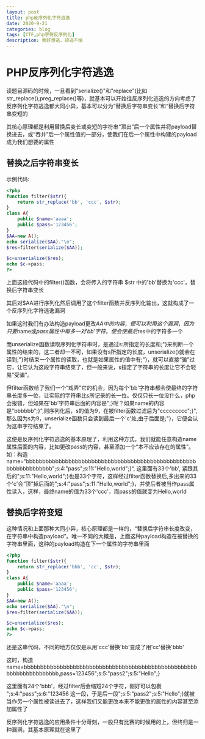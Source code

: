 ```yaml
---
layout: post
title: php反序列化字符逃逸
date: 2020-9-21
categories: blog
tags: [CTF,php字符反序列化]
description: 我好想逃，却逃不掉
---
```




# PHP反序列化字符逃逸



读题目源码的时候，一旦看到"serialize()"和"replace"(比如str_replace(),preg_replace()等)，就基本可以开始往反序列化逃逸的方向考虑了
反序列化字符逃逸都大同小异，基本可以分为“替换后字符串变长”和“替换后字符串变短的

其核心原理都是利用替换后变长或变短的字符串“顶出”后一个属性并将payload替换进去，或“吞并”后一个属性值的一部分，使我们在后一个属性中构建的payload成为我们想要的属性
## 替换之后字符串变长
示例代码:

```php
<?php
function filter($str){
    return str_replace('bb', 'ccc', $str);
}
class A{
    public $name='aaaa';
    public $pass='123456';
}
$AA=new A();
echo serialize($AA)."\n";
$res=filter(serialize($AA));

$c=unserialize($res);
echo $c->pass;
?>
```

上面这段代码中的filter()函数，会将传入的字符串 $str 中的'bb'替换为'ccc'，替换后字符串变长

其后对$AA进行序列化然后调用了这个filter函数并反序列化输出，这就构成了一个反序列化字符逃逸漏洞

如果这时我们有办法构造payload更改$AA中的内容，便可以利用这个漏洞，因为只要$name或$pass属性中每多一对'bb'字符，便会使最后$res中的字符多一个

而unserialize函数读取序列化字符串时，是通过s:所指定的长度和;"}来判断一个属性的结束的，这二者却一不可，如果没有s所指定的长度，unserialize()就会在读到;"}时结束一个属性的读取，也就是如果属性的值中有;"}，就可以直接“骗”过它，让它认为这段字符串结束了，但一般来说，s指定了字符串的长度让它不会轻易“受骗”。

但filter函数给了我们一个“戏弄”它的机会，因为每个'bb'字符串都会使最终的字符串长度多一位，让实际的字符串比s所记录的长一位。仅仅只长一位没什么，php会报错，但如果在'bb'字符串后面的内容是";}呢？如果name的内容是"bbbbbb";}",则序列化后，s的值为9，在被filter函数过滤后为"ccccccccc";}",那么因为s为9，unserialize函数只会读到最后一个'c'处,由于后面是;"}，它便会认为这串字符结束了。

这便是反序列化字符逃逸的基本原理了，利用这种方式，我们就能任意构造name属性后面的内容，比如更改pass的内容，甚至添加一个“本不应该存在的属性”。如：构造name=“bbbbbbbbbbbbbbbbbbbbbbbbbbbbbbbbbbbbbbbbbbbbbbbbbbbbbbbbbbbbbbbbbb";s:4:"pass";s:11:"Hello,world";}“, 这里面有33个'bb', 紧跟其后的";s:11:"Hello,world";}也是33个字符，这样经过filter函数替换后,多出来的33个'c'会“顶”掉后面的";s:4:"pass";s:11:"Hello,world";}，并使后者被当作pass属性读入，这样，最终name的值为33个'ccc'，而pass的值就变为Hello,world

## 替换后字符变短

这种情况和上面那种大同小异，核心原理都是一样的，“替换后字符串长度改变，在字符串中构造payload”。唯一不同的大概是，上面这种payload构造在被替换的字符串里面，这种的payload构造在下一个属性的字符串里面

```php
<?php
function filter($str){
    return str_replace('bbb', 'cc', $str);
}
class A{
    public $name='aaaa';
    public $pass='123456';
}
$AA=new A();
echo serialize($AA)."\n";
$res=filter(serialize($AA));

$c=unserialize($res);
echo $c->pass;
?>
```

还是这串代码，不同的地方仅仅是从用'ccc'替换'bb'变成了用'cc'替换'bbb' 

这时，构造name=bbbbbbbbbbbbbbbbbbbbbbbbbbbbbbbbbbbbbbbbbbbbbbbbbbbbbbbbbbbbbbbbbbbbb,pass=123456";s:5:"pass2";s:5:"Hello";}

这里面有24个'bbb'，经过filter后会缩短24个字符，刚好可以包裹 ";s:4:"pass";s:6:"123456 这一段，于是后一段";s:5:"pass2";s:5:"Hello";}就被当作另一个属性被读进去了，这样我们又能更改本来不能更改的属性的内容甚至添加属性了

反序列化字符逃逸的应用条件十分苛刻，一般只有比赛的时候用的上，但终归是一种漏洞，其基本原理就在这里了